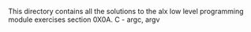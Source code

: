 This directory contains all the solutions to the alx low level programming module exercises section 0X0A. C - argc, argv

